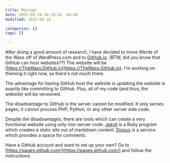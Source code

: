 ```yaml
---
title: Moving!
date: 2015-04-14 10:19:32 -04:00
modified: 2015-04-14

categories: []
tags: []

---
```

After doing a good amount of research, I have decided to move Werds of the Wass off of WerdPress.com and to [GitHub.io](https://pages.github.com/).  (BTW, did you know that GitHub can host websites??)  The website will be [https://TheWass.GitHub.io](https://TheWass.GitHub.io).  I'm working on theming  it right now, so there's not much there.

The advantage for having GitHub host the website is updating the website is exactly like committing to GitHub.  Plus, all of my code (and thus, the website) will be versioned.

The disadvantage to GitHub is the server cannot be modified.  It only serves pages; it cannot process PHP, Python, or any other server side code.

Despite the disadvantages, there are tools which can create a very functional website using only non-server code.  [Jekyll](http://jekyllrb.com/) is a Ruby program which creates a static site out of markdown content.  [Disqus](https://disqus.com/websites/) is a service which provides a space for comments.

Have a GitHub account and want to set up your own?  Go to [https://pages.github.com/](https://pages.github.com/) and follow the instructions.
